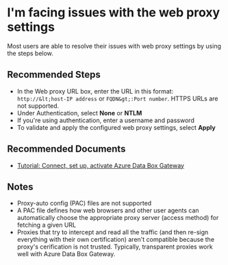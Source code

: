 <properties
  pagetitle="I'm facing issues with the web proxy settings"
  service=""
  resource=""
  ms.author="hadhand"
  selfhelptype="Generic"
  supporttopicids="32745307"
  productpesids="17315"
  cloudenvironments="public, fairfax, mooncake, blackforest, ussec, usnat"
  articleid="4a1195ba-efc3-40e7-9462-2179113bb9a9"
  ownershipid="StorageMediaEdge_AzureStack_Edge" />
# I'm facing issues with the web proxy settings

Most users are able to resolve their issues with web proxy settings by using the steps below.

## **Recommended Steps**

- In the Web proxy URL box, enter the URL in this format: `http://&lt;host-IP address` or `FQDN&gt;:Port number`. HTTPS URLs are not supported.
- Under Authentication, select **None** or **NTLM**
- If you're using authentication, enter a username and password
- To validate and apply the configured web proxy settings, select **Apply**

## **Recommended Documents**

- [Tutorial: Connect, set up, activate Azure Data Box Gateway](https://docs.microsoft.com/azure/databox-online/data-box-gateway-deploy-connect-setup-activate)

## Notes

- Proxy-auto config (PAC) files are not supported
- A PAC file defines how web browsers and other user agents can automatically choose the appropriate proxy server (access method) for fetching a given URL 
- Proxies that try to intercept and read all the traffic (and then re-sign everything with their own certification) aren't compatible because the proxy's cerification is not trusted. Typically, transparent proxies work well with Azure Data Box Gateway.
